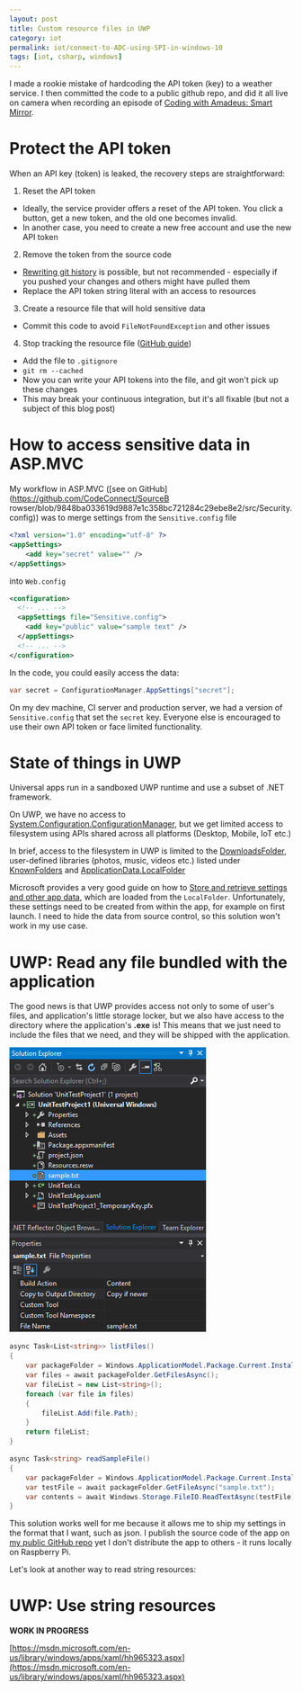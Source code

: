 ```yaml
---
layout: post
title: Custom resource files in UWP
category: iot
permalink: iot/connect-to-ADC-using-SPI-in-windows-10
tags: [iot, csharp, windows]
---
```


I made a rookie mistake of hardcoding the API token (key) to a weather service. I then committed the code to a public github repo, and did it all live on camera when recording an episode of [Coding with Amadeus: Smart Mirror](https://www.youtube.com/watch?v=NCMQIH0ilLo).

# Protect the API token 

When an API key (token) is leaked, the recovery steps are straightforward:

1. Reset the API token
  * Ideally, the service provider offers a reset of the API token. You click a button, get a new token, and the old one becomes invalid.
  * In another case, you need to create a new free account and use the new API token
2. Remove the token from the source code
  * [Rewriting git history](https://www.atlassian.com/git/tutorials/rewriting-history/git-reflog) is possible, but not recommended - especially if you pushed your changes and others might have pulled them
  * Replace the API token string literal with an access to resources
3. Create a resource file that will hold sensitive data
  * Commit this code to avoid `FileNotFoundException` and other issues
4. Stop tracking the resource file ([GitHub guide](https://help.github.com/articles/ignoring-files/#ignoring-versioned-files))
  * Add the file to `.gitignore`
  * `git rm --cached`
  * Now you can write your API tokens into the file, and git won't pick up these changes
  * This may break your continuous integration, but it's all fixable (but not a subject of this blog post)

# How to access sensitive data in ASP.MVC

My workflow in ASP.MVC ([see on GitHub](https://github.com/CodeConnect/SourceB
rowser/blob/9848ba033619d9887e1c358bc721284c29ebe8e2/src/Security.config)) was
to merge settings from the `Sensitive.config` file

```xml
﻿<?xml version="1.0" encoding="utf-8" ?>
<appSettings>
	<add key="secret" value="" />
</appSettings>
```

into `Web.config`

```xml
<configuration>
  <!-- ... -->
  <appSettings file="Sensitive.config">
    <add key="public" value="sample text" />
  </appSettings>
  <!-- ... -->
</configuration>
```
In the code, you could easily access the data:

```csharp
var secret = ConfigurationManager.AppSettings["secret"];
```

On my dev machine, CI server and production server, we had a version of `Sensitive.config` that set the `secret` key. Everyone else is encouraged to use their own API token or face limited functionality.

# State of things in UWP

Universal apps run in a sandboxed UWP runtime and use a subset of .NET framework.

On UWP, we have no access to [System.Configuration.ConfigurationManager](https://msdn.microsoft.com/en-us/library/system.configuration.configurationmanager%28v=vs.110%29.aspx), but we get limited access to filesystem using APIs shared across all platforms (Desktop, Mobile, IoT etc.)

In brief, access to the filesystem in UWP is limited to the [DownloadsFolder](https://msdn.microsoft.com/en-us/library/windows/apps/windows.storage.downloadsfolder.aspx), user-defined libraries (photos, music, videos etc.) listed under [KnownFolders](https://msdn.microsoft.com/library/windows/apps/windows.storage.knownfolders.aspx) and [ApplicationData.LocalFolder](https://msdn.microsoft.com/en-us/library/windows/apps/windows.storage.applicationdata.localfolder.aspx) 

Microsoft provides a very good guide on how to [Store and retrieve settings and other app data](https://msdn.microsoft.com/en-us/library/windows/apps/mt299098.aspx), which are loaded from the `LocalFolder`. Unfortunately, these settings need to be created from within the app, for example on first launch. I need to hide the data from source control, so this solution won't work in my use case.

# UWP: Read any file bundled with the application

The good news is that UWP provides access not only to some of user's files, and application's little storage locker, but we also have access to the directory where the application's **.exe** is! This means that we just need to include the files that we need, and they will be shipped with the application. 

![file properties](/blogData/custom-resource-files-in-uwp-windows-10/file-properties.png)

```csharp
async Task<List<string>> listFiles()
{
    var packageFolder = Windows.ApplicationModel.Package.Current.InstalledLocation;
    var files = await packageFolder.GetFilesAsync();
    var fileList = new List<string>();
    foreach (var file in files)
    {
        fileList.Add(file.Path);
    }
    return fileList;
}
```

```csharp
async Task<string> readSampleFile()
{
    var packageFolder = Windows.ApplicationModel.Package.Current.InstalledLocation;
    var testFile = await packageFolder.GetFileAsync("sample.txt");
    var contents = await Windows.Storage.FileIO.ReadTextAsync(testFile);
}
```

This solution works well for me because it allows me to ship my settings in the format that I want, such as json. I publish the source code of the app on [my public GitHub repo](https://github.com/AmadeusW/Mirror) yet I don't distribute the app to others - it runs locally on Raspberry Pi.

Let's look at another way to read string resources:

# UWP: Use string resources

**WORK IN PROGRESS**

[https://msdn.microsoft.com/en-us/library/windows/apps/xaml/hh965323.aspx](https://msdn.microsoft.com/en-us/library/windows/apps/xaml/hh965323.aspx)